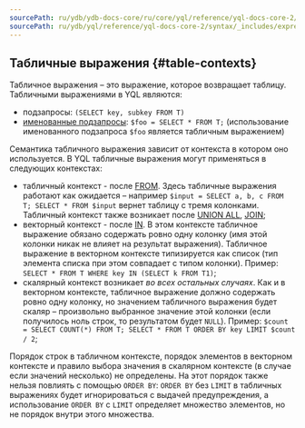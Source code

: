 ```yaml
---
sourcePath: ru/ydb/ydb-docs-core/ru/core/yql/reference/yql-docs-core-2/syntax/_includes/expressions/tables.md
sourcePath: ru/ydb/yql/reference/yql-docs-core-2/syntax/_includes/expressions/tables.md
---
```


## Табличные выражения {#table-contexts}

Табличное выражения – это выражение, которое возвращает таблицу. Табличными выражениями в YQL являются:
* подзапросы: `(SELECT key, subkey FROM T)`
* [именованные подзапросы](#named-nodes): `$foo = SELECT * FROM T;` (использование именованного подзапроса `$foo` является табличным выражением)

Семантика табличного выражения зависит от контекста в котором оно используется. В YQL табличные выражения могут применяться в следующих контекстах:
* табличный контекст - после [FROM](../../select.md#from).
Здесь табличные выражения работают как ожидается – например `$input = SELECT a, b, c FROM T; SELECT * FROM $input` вернет таблицу с тремя колонками.
Табличный контекст также возникает после [UNION ALL](../../select.md#unionall), [JOIN](../../join.md#join);
* векторный контекст - после [IN](#in). В этом контексте табличное выражение обязано содержать ровно одну колонку (имя этой колонки никак не влияет на результат выражения).
Табличное выражение в векторном контексте типизируется как список (тип элемента списка при этом совпадает с типом колонки). Пример: `SELECT * FROM T WHERE key IN (SELECT k FROM T1)`;
* скалярный контекст возникает _во всех остальных случаях_. Как и в векторном контексте,
табличное выражение должно содержать ровно одну колонку, но значением табличного выражения будет скаляр –
произвольно выбранное значение этой колонки (если получилось ноль строк, то результатом будет `NULL`). Пример: `$count = SELECT COUNT(*) FROM T; SELECT * FROM T ORDER BY key LIMIT $count / 2`;

Порядок строк в табличном контексте, порядок элементов в векторном контексте и правило выбора значения в скалярном контексте (в случае если значений несколько) не определены. На этот порядок также нельзя повлиять с помощью `ORDER BY`: `ORDER BY` без `LIMIT` в табличных выражениях будет игнорироваться с выдачей предупреждения, а использование `ORDER BY` с `LIMIT` определяет множество элементов, но не порядок внутри этого множества.

